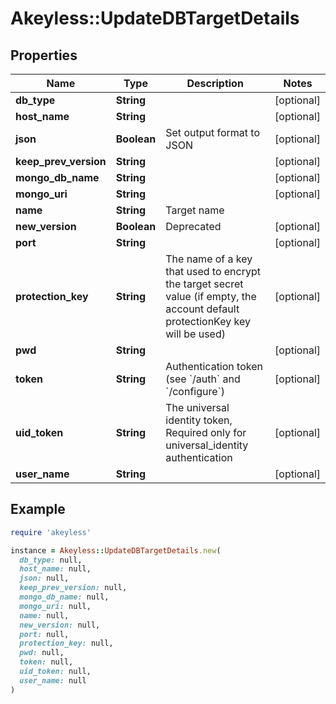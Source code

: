 # Akeyless::UpdateDBTargetDetails

## Properties

| Name | Type | Description | Notes |
| ---- | ---- | ----------- | ----- |
| **db_type** | **String** |  | [optional] |
| **host_name** | **String** |  | [optional] |
| **json** | **Boolean** | Set output format to JSON | [optional] |
| **keep_prev_version** | **String** |  | [optional] |
| **mongo_db_name** | **String** |  | [optional] |
| **mongo_uri** | **String** |  | [optional] |
| **name** | **String** | Target name |  |
| **new_version** | **Boolean** | Deprecated | [optional] |
| **port** | **String** |  | [optional] |
| **protection_key** | **String** | The name of a key that used to encrypt the target secret value (if empty, the account default protectionKey key will be used) | [optional] |
| **pwd** | **String** |  | [optional] |
| **token** | **String** | Authentication token (see &#x60;/auth&#x60; and &#x60;/configure&#x60;) | [optional] |
| **uid_token** | **String** | The universal identity token, Required only for universal_identity authentication | [optional] |
| **user_name** | **String** |  | [optional] |

## Example

```ruby
require 'akeyless'

instance = Akeyless::UpdateDBTargetDetails.new(
  db_type: null,
  host_name: null,
  json: null,
  keep_prev_version: null,
  mongo_db_name: null,
  mongo_uri: null,
  name: null,
  new_version: null,
  port: null,
  protection_key: null,
  pwd: null,
  token: null,
  uid_token: null,
  user_name: null
)
```

